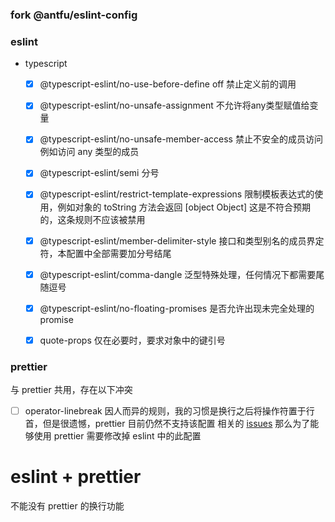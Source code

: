 ### fork @antfu/eslint-config


### eslint
- typescript
  - [x] @typescript-eslint/no-use-before-define off 禁止定义前的调用
  - [x] @typescript-eslint/no-unsafe-assignment 不允许将any类型赋值给变量
  - [x] @typescript-eslint/no-unsafe-member-access 禁止不安全的成员访问 例如访问 any 类型的成员
  - [x] @typescript-eslint/semi 分号
  - [x] @typescript-eslint/restrict-template-expressions 限制模板表达式的使用，例如对象的 toString 方法会返回 [object Object] 这是不符合预期的，这条规则不应该被禁用
  - [x] @typescript-eslint/member-delimiter-style 接口和类型别名的成员界定符，本配置中全部需要加分号结尾
  - [x] @typescript-eslint/comma-dangle 泛型特殊处理，任何情况下都需要尾随逗号 
  - [x] @typescript-eslint/no-floating-promises 是否允许出现未完全处理的 promise
  - [x] quote-props 仅在必要时，要求对象中的键引号  


### prettier
与 prettier 共用，存在以下冲突
  - [ ] operator-linebreak 因人而异的规则，我的习惯是换行之后将操作符置于行首，但是很遗憾，prettier 目前仍然不支持该配置
  相关的 [issues](https://github.com/prettier/prettier/issues/3806) 那么为了能够使用 prettier 需要修改掉 eslint 中的此配置



# eslint + prettier
  不能没有 prettier 的换行功能
